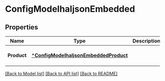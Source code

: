 # ConfigModelhaljsonEmbedded

## Properties
Name | Type | Description | Notes
------------ | ------------- | ------------- | -------------
**Product** | [***ConfigModelhaljsonEmbeddedProduct**](ConfigModelhaljson__embedded_product.md) |  | [optional] [default to null]

[[Back to Model list]](../README.md#documentation-for-models) [[Back to API list]](../README.md#documentation-for-api-endpoints) [[Back to README]](../README.md)

